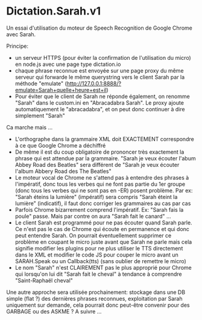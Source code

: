 # Dictation.Sarah.v1
Un essai d'utilisation du moteur de Speech Recognition de Google Chrome avec Sarah.

Principe:
- un serveur HTTPS (pour éviter la confirmation de l'utilisation du micro) en node.js avec une page type dictation.io
- chaque phrase reconnue est envoyée sur une page proxy du même serveur qui forwarde le même querystring vers le client Sarah par la méthode "emulate" (http://127.0.0.1:8888/?emulate=Sarah+quelle+heure+est+il)
- Pour éviter que le client de Sarah ne réponde également, on renomme "Sarah" dans le custom.ini en "Abracadabra Sarah". Le proxy ajoute automatiquement le "abracadabra", et on peut donc continuer à dire simplement "Sarah" 

Ca marche mais ...
- L'orthographe dans la grammaire XML doit EXACTEMENT correspondre à ce que Google Chrome a déchiffré
- De même il est du coup obligatoire de prononcer très exactement la phrase qui est attendue par la grammaire. "Sarah je veux écouter l'abum Abbey Road des Beatles" sera différent de "Sarah je veux écouter l'album Abbery Road des The Beatles"
- Le moteur vocal de Chrome ne s'attend pas à entendre des phrases à l'impératif, donc tous les verbes qui ne font pas partie du 1er groupe (donc tous les verbes qui ne sont pas en -ER) posent problème. Par ex: "Sarah éteins la lumière" (impératif) sera compris "Sarah éteint la lumière" (indicatif), il faut donc corriger les grammaires au cas par cas
- Parfois Chrome bizarrement comprend l'impératif. Ex: "Sarah fais la poule" passe. Mais par contre on aura "Sarah fait le canard" ...
- Le client Sarah est programmé pour ne pas écouter quand Sarah parle. Ce n'est pas le cas de Chrome qui écoute en permanence et qui donc peut entendre Sarah. On pourrait éventuellement supprimer ce problème en coupant le micro juste avant que Sarah ne parle mais cela signifie modifier les plugins pour ne plus utiliser le TTS directement dans le XML et modifier le code JS pour couper le micro avant un SARAH.Speak ou un Callback(tts) (sans oublier de remettre le micro)
- Le nom "Sarah" n'est CLAIREMENT pas le plus approprié pour Chrome qui lorsqu'on lui dit "Sarah fait le cheval" à tendance à comprendre "Saint-Raphaël cheval"

Une autre approche sera utilisée prochainement: stockage dans une DB simple (flat ?) des dernières phrases reconnues, exploitation par Sarah uniquement sur demande, cela pourrait donc peut-être convenir pour des GARBAGE ou des ASKME ? A suivre ...